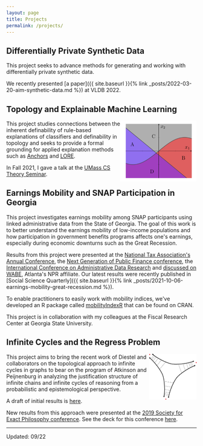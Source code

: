 ```yaml
---
layout: page
title: Projects
permalink: /projects/
---
```


## Differentially Private Synthetic Data

This project seeks to advance methods for generating and working with differentially private synthetic data.

We recently presented [a paper]({{ site.baseurl }}{% link _posts/2022-03-20-aim-synthetic-data.md %}) at VLDB 2022.

## Topology and Explainable Machine Learning

<img style="float: right; display: inline-block" width="40%" height="40%"  src="/images/model.png">

This project studies connections between the inherent definability of rule-based explanations of classifiers and definability in topology and seeks to provide a formal grounding for applied explanation methods such as [Anchors](https://homes.cs.washington.edu/~marcotcr/aaai18.pdf) and [LORE](https://arxiv.org/abs/1805.10820).

In Fall 2021, I gave a talk at the [UMass CS Theory Seminar](https://groups.cs.umass.edu/theory/theory-seminar/).

## Earnings Mobility and SNAP Participation in Georgia

This project investigates earnings mobility among SNAP participants using linked administrative data from the State of Georgia. The goal of this work is to better understand the earnings mobility of low-income populations and how participation in government benefits programs affects one's earnings, especially during economic downturns such as the Great Recession.

Results from this project were presented at the [National Tax Association's Annual Conference](https://ntanet.org/event/2014/11/2014-annual-conference-on-taxation/), the [Next Generation of Public Finance conference](https://aysps.gsu.edu/files/2016/01/NGPF-Conference-Schedule.pdf), the [International Conference on Administrative Data Research](https://ijpds.org/adr2019) and [discussed on WABE](https://www.wabe.org/closer-look-stone-mountains-mayor-orlando-and-more/), Atlanta's NPR affiliate. Our latest results were recently published in [Social Science Quarterly]({{ site.baseurl }}{% link _posts/2021-10-06-earnings-mobility-great-recession.md %}).

To enable practitioners to easily work with mobility indices, we've developed an R package called [mobilityIndexR](https://github.com/bcmullins/mobilityIndexR) that can be found on CRAN.

This project is in collaboration with my colleagues at the Fiscal Research Center at Georgia State University.

## Infinite Cycles and the Regress Problem

<img style="float: right; display: inline-block" width="25%" height="25%"  src="/images/infinitecycle.png">

This project aims to bring the recent work of Diestel and collaborators on the topological approach to infinite cycles in graphs to bear on the program of Atkinson and Peijnenburg in analyzing the justification structure of infinite chains and infinite cycles of reasoning from a probabilistic and epistemological perspective.

A draft of initial results is [here](/images/infinitism.pdf).

New results from this approach were presented at the [2019 Society for Exact Philosophy conference](http://meta.phil.ufl.edu/host/sep/meeting.html?year=2019). See the deck for this conference [here](https://bcmullins.github.io/infinite_cycles/#/).

___

Updated: 09/22
